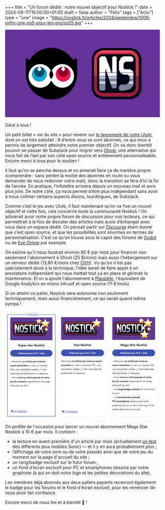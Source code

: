 +++
title = "Un forum dédié : notre nouvel objectif pour Nostick !"
date = 2024-09-11T15:00:00+01:00
draft = false
author = "Félix"
tags = ["Actu"]
type = "une"
image = "https://nostick.fr/articles/2024/septembre/1009-enfin-une-ps5-pour-les-pro/ps55.jpg"
+++

![Logo Ulule x Nostick](nostick.png) 

Salut à tous !

Un petit billet « vie du site » pour revenir sur [le lancement de notre Ulule](https://nostick.fr/articles/2024/aout/2809-nostick-souffle-sa-premiere-bougie/), dont on est très satisfait : 9 d’entre vous se sont abonnés, ce qui nous a permis de largement atteindre notre premier objectif. On va donc bientôt pouvoir se passer de Substack pour migrer vers [Ghost](https://ghost.org/), une alternative qui nous fait de l’œil par son côté open source et entièrement personnalisable. Encore merci à tous pour le soutien !

Il faut qu’on se penche dessus et on aimerait faire ça de manière propre (comprendre : sans perdre la moitié des abonnés en route ou vous demander de nous redonner votre mail), donc la transition se fera d’ici la fin de l’année. En pratique, l’infolettre arrivera depuis un nouveau mail et sera plus jolie. De notre côté, ça nous permet d’être plus indépendant sans avoir à nous coltiner certains aspects disons, lourdingues, de Substack.

Comme c’est le jeu avec Ulule, il faut maintenant qu’on se fixe un nouvel objectif et cette fois, cela concerne toute la communauté Nostick ! On adorerait avoir notre propre forum de discussion pour nos lecteurs, ce qui permettrait à la fois de discuter des articles mais aussi d’échanger avec vous dans un espace dédié. On pensait partir sur [Discourse](https://www.discourse.org/) étant donné que c’est open source, et que les possibilités sont énormes en termes de personnalisation. C’est ce qu’on trouve sous le capot des forums de [Godot](https://forum.godotengine.org/) ou de [Eve Online](https://forums.eveonline.com/) par exemple.

On estime qu’il nous faudrait environ 80 € par mois pour financer non seulement l'abonnement à Ghost (25 $/mois) mais aussi l'hébergement sur un serveur dédié (13,80 €/mois chez [OVH](https://www.ovhcloud.com/fr/vps/compare/)). Vu qu'on n'est pas spécialement doué à la technique, l'idée serait de faire appel à un prestataire indépendant qui nous mettait tout ça en place et gérerait la maintenance. Et on a ajouté l'abonnement à [Plausible](https://plausible.io/), l'équivalent de Google Analytics en moins intrusif et open source (11 €/mois).

Si on atteint ce palier, Nostick sera autonome non seulement techniquement, mais aussi financièrement, ce qui serait quand même sympa ! 

![Les abonnements du Ulule](paliers.jpeg) 

On profite de l'occasion pour lancer un nouvel abonnement Mega Star Nostick à 10 € par mois. Il contient :

- la lecture en avant-première d'un article par mois (actuellement [un test](https://fr.ulule.com/nostick/news/on-a-teste-les-jeux-mobiles-sonic----et-ca-n-etait-pas-si-mal-413015/) des différents jeux mobiles Sonic) — et il y en aura probablement plus ;
- l’affichage de votre nom ou de votre pseudo ainsi que de votre jeu du moment sur la page d'accueil du site ;
- un rang/badge exclusif sur le futur forum ;
- un fond d'écran exclusif pour PC et smartphones dessiné par notre graphiste (à qui on doit notre logo et les petites décorations du site).

Les membres déjà abonnés aux deux paliers payants recevront également le badge pour les forums et le fond d'écran exclusif, pour les remercier de nous avoir fait confiance.

Encore merci de nous lire et à bientôt 🥳 !